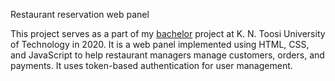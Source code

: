 Restaurant reservation web panel 

This project serves as a part of my [bachelor](https://github.com/mohammadJaliliTorkamani/Lexeen-Reservation-KNTU-Thesis/tree/master) project at K. N. Toosi University of Technology in 2020. It is a web panel implemented using HTML, CSS, and JavaScript to help restaurant managers manage customers, orders, and payments. It uses token-based authentication for user management.  

